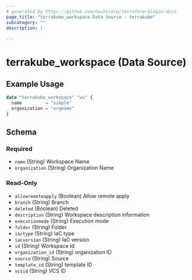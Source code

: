 ```yaml
---
# generated by https://github.com/hashicorp/terraform-plugin-docs
page_title: "terrakube_workspace Data Source - terrakube"
subcategory: ""
description: |-
  
---
```


# terrakube_workspace (Data Source)



## Example Usage

```terraform
data "terrakube_workspace" "ws" {
  name         = "simple"
  organization = "orgname"
}
```

<!-- schema generated by tfplugindocs -->
## Schema

### Required

- `name` (String) Workspace Name
- `organization` (String) Organization Name

### Read-Only

- `allowremoteapply` (Boolean) Allow remote apply
- `branch` (String) Branch
- `deleted` (Boolean) Deleted
- `description` (String) Workspace description information
- `executionmode` (String) Execution mode
- `folder` (String) Folder
- `iactype` (String) IaC type
- `iacversion` (String) IaC version
- `id` (String) Workspace Id
- `organization_id` (String) organization ID
- `source` (String) Source
- `template_id` (String) template ID
- `vcsid` (String) VCS ID
